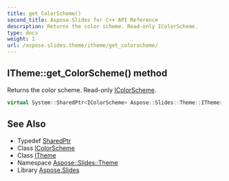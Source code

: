 ```yaml
---
title: get_ColorScheme()
second_title: Aspose.Slides for C++ API Reference
description: Returns the color scheme. Read-only IColorScheme.
type: docs
weight: 1
url: /aspose.slides.theme/itheme/get_colorscheme/
---
```

## ITheme::get_ColorScheme() method


Returns the color scheme. Read-only [IColorScheme](../../icolorscheme/).

```cpp
virtual System::SharedPtr<IColorScheme> Aspose::Slides::Theme::ITheme::get_ColorScheme()=0
```

## See Also

* Typedef [SharedPtr](../../../system/sharedptr/)
* Class [IColorScheme](../../icolorscheme/)
* Class [ITheme](../)
* Namespace [Aspose::Slides::Theme](../../)
* Library [Aspose.Slides](../../../)